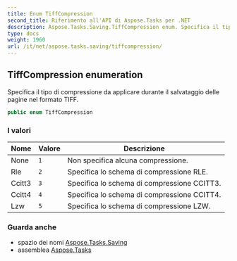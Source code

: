```yaml
---
title: Enum TiffCompression
second_title: Riferimento all'API di Aspose.Tasks per .NET
description: Aspose.Tasks.Saving.TiffCompression enum. Specifica il tipo di compressione da applicare durante il salvataggio delle pagine nel formato TIFF.
type: docs
weight: 1960
url: /it/net/aspose.tasks.saving/tiffcompression/
---
```

## TiffCompression enumeration

Specifica il tipo di compressione da applicare durante il salvataggio delle pagine nel formato TIFF.

```csharp
public enum TiffCompression
```

### I valori

| Nome | Valore | Descrizione |
| --- | --- | --- |
| None | `1` | Non specifica alcuna compressione. |
| Rle | `2` | Specifica lo schema di compressione RLE. |
| Ccitt3 | `3` | Specifica lo schema di compressione CCITT3. |
| Ccitt4 | `4` | Specifica lo schema di compressione CCITT4. |
| Lzw | `5` | Specifica lo schema di compressione LZW. |

### Guarda anche

* spazio dei nomi [Aspose.Tasks.Saving](../../aspose.tasks.saving/)
* assemblea [Aspose.Tasks](../../)


